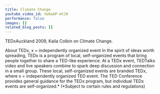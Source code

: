 ```yaml
---
title: Climate Change
youtube_video_id: Vw6aAP-mtJ0
performance: false
images: []
related_blog_posts: []
---
```


TEDxAuckland 2009, Kaila Colbin on Climate Change.

About TEDx, x = independently organized event
In the spirit of ideas worth spreading, TEDx is a program of local, self-organized events that bring people together to share a TED-like experience. At a TEDx event, TEDTalks video and live speakers combine to spark deep discussion and connection in a small group. These local, self-organized events are branded TEDx, where x = independently organized TED event. The TED Conference provides general guidance for the TEDx program, but individual TEDx events are self-organized.* (*Subject to certain rules and regulations)
